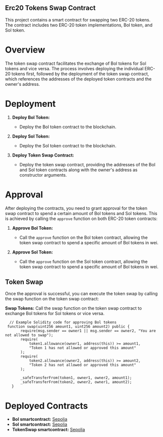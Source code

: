 ## Erc20 Tokens Swap Contract

This project contains a smart contract for swapping two ERC-20 tokens. The contract includes two ERC-20 token implementations, Bol token, and Sol token.

# Overview

The token swap contract facilitates the exchange of Bol tokens for Sol tokens and vice versa. The process involves deploying the individual ERC-20 tokens first, followed by the deployment of the token swap contract, which references the addresses of the deployed token contracts and the owner's address.

# Deployment

1. **Deploy Bol Token:**
   - Deploy the Bol token contract to the blockchain.

2. **Deploy Sol Token:**
   - Deploy the Sol token contract to the blockchain.

3. **Deploy Token Swap Contract:**
   - Deploy the token swap contract, providing the addresses of the Bol and Sol token contracts along with the owner's address as constructor arguments.

# Approval

After deploying the contracts, you need to grant approval for the token swap contract to spend a certain amount of Bol tokens and Sol tokens. This is achieved by calling the `approve` function on both ERC-20 token contracts:

1. **Approve Bol Token:**
   - Call the `approve` function on the Bol token contract, allowing the token swap contract to spend a specific amount of Bol tokens in wei.
  
2. **Approve Sol Token:**
   - Call the `approve` function on the Sol token contract, allowing the token swap contract to spend a specific amount of Bol tokens in wei.


## Token Swap

Once the approval is successful, you can execute the token swap by calling the swap function on the token swap contract:

**Swap Tokens:**
Call the swap function on the token swap contract to exchange Bol tokens for Sol tokens or vice versa.

 ```solidity
   // Example Solidity code for approving Bol tokens
  function swap(uint256 amount1, uint256 amount2) public {
        require(msg.sender == owner1 || msg.sender == owner2, "You are not allowed to swap");
        require(
            token1.allowance(owner1, address(this)) >= amount1,
            "Token 1 has not allowed or approved this amount"
        );
        require(
            token2.allowance(owner2, address(this)) >= amount2,
            "Token 2 has not allowed or approved this amount"
        );

        _safeTransferFrom(token1, owner1, owner2, amount1);
        _safeTransferFrom(token2, owner2, owner1, amount2);
    }
```

# Deployed Contracts

- **Bol smartcontract:** [Sepolia](https://sepolia.etherscan.io/address/0x02CF788e9c9460e4b8Ecd2E1a665dd2D31b353cC)
- **Sol smartcontract:** [Sepolia](https://sepolia.etherscan.io/address/0x7fCC11Ee6c36309AD2baFC8d1ba4f298b26FdFF4)
- **TokenSwap smartcontract:** [Sepolia](https://sepolia.etherscan.io/address/0x4D4B501f87441Fd1dBc602c94eB438010E54fAA4)



